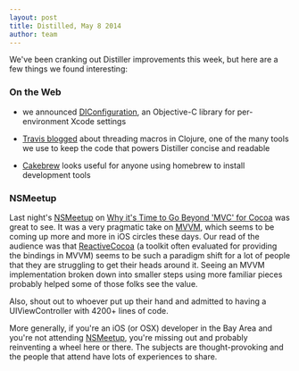 ```yaml
---
layout: post
title: Distilled, May 8 2014
author: team
---
```


We've been cranking out Distiller improvements this week, but here are a few
things we found interesting:

### On the Web

- we announced [DIConfiguration](https://github.com/distiller/DIConfiguration),
  an Objective-C library for per-environment Xcode settings

- [Travis blogged](http://hiim.tv/clojure/2014/05/06/dateslop-three-ways/)
  about threading macros in Clojure, one of the many tools we use to
  keep the code that powers Distiller concise and readable

- [Cakebrew](https://www.cakebrew.com/) looks useful for anyone using
  homebrew to install development tools

### NSMeetup

Last night's [NSMeetup](http://www.meetup.com/nsmeetup) on
[Why it's Time to Go Beyond 'MVC' for Cocoa](http://www.meetup.com/nsmeetup/events/175364012/)
was great to see. It was a very pragmatic take on
[MVVM](http://en.wikipedia.org/wiki/Model_View_ViewModel), which seems to be coming up more and
more in iOS circles these days. Our read of the audience was that
[ReactiveCocoa](https://github.com/ReactiveCocoa/ReactiveCocoa) (a toolkit often evaluated for
providing the bindings in MVVM) seems to be such a paradigm
shift for a lot of people that they are struggling to get their heads around it. Seeing
an MVVM implementation broken down into smaller steps using more familiar pieces probably
helped some of those folks see the value.

Also, shout out to whoever put up their hand and admitted to having a UIViewController with
4200+ lines of code.

More generally, if you're an iOS (or OSX) developer in the Bay Area and you're not attending
[NSMeetup](http://www.meetup.com/nsmeetup), you're missing out and probably reinventing a
wheel here or there. The subjects are thought-provoking and the people that attend have lots of
experiences to share.
